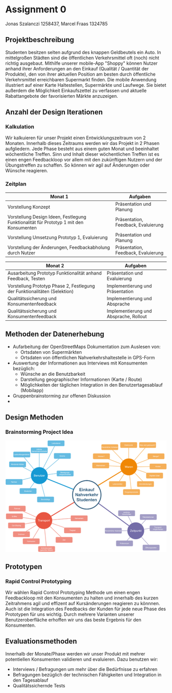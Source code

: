 # Assignment 0

Jonas Szalanczi 1258437, Marcel Fraas 1324785

## Projektbeschreibung

Studenten besitzen selten aufgrund des knappen Geldbeutels ein Auto. In mittelgroßen Städten sind die öffentlichen Verkehrsmittel oft (noch) nicht richtig ausgebaut. Mithilfe unserer mobile-App "Shoppy" können Nutzer anhand ihrer Anforderungen an den  Einkauf (Qualität / Quantität der Produkte), den von ihrer aktuellen Position am besten durch öffentliche Verkehrsmittel erreichbaren Supermarkt finden. Die mobile Anwendung illustriert auf einer Karte Haltestellen, Supermärkte und Laufwege. Sie bietet außerdem die Möglichkeit Einkaufszettel zu verfassen und aktuelle Rabattangebote der favorisierten Märkte anzuzeigen.

## Anzahl der Design Iterationen

### Kalkulation 

Wir kalkuieren für unser Projekt einen Entwicklungszeitraum von 2 Monaten. Innerhalb dieses Zeitraums werden wir das Projekt in 2 Phasen aufgliedern. Jede Phase besteht aus einem guten Monat und beeinhaltet wöchentliche Treffen. Sinn und Inhalt dieser wöchentlichen Treffen ist es einen engen Feedbackloop vor allem mit den zukünftigen Nutzern und der Übungstreffen zu schaffen. So können wir agil auf Änderungen oder Wünsche reagieren.

### Zeitplan

| Monat 1                                                      | Aufgaben                            |
| ------------------------------------------------------------ | ----------------------------------- |
| Vorstellung Konzept                                          | Präsentation und Planung            |
| Vorstellung Design Ideen, Festlegung Funktionalität für Prototyp 1 mit den Konsumenten | Präsentation, Feedback, Evaluierung |
| Vorstellung Umsetzung Prototyp 1, Evaluierung                | Präsentation und Planung            |
| Vorstellung der Änderungen, Feedbackabholung durch Nutzer    | Präsentation, Feedback, Evaluierung |

| Monat 2                                                      | Aufgaben                               |
| ------------------------------------------------------------ | -------------------------------------- |
| Ausarbeitung Prototyp Funktionalität anhand Feedback, Testen | Präsentation und Evaluierung           |
| Vorstellung Prototyp  Phase 2, Festlegung der Funktionalitäten (Selektion) | Implementierung und Präsentation       |
| Qualitätssicherung und Konsumentenfeedback                   | Implementierung und Absprache          |
| Qualitätssicherung und Konsumentenfeedback                   | Implementierung und Absprache, Rollout |



## Methoden der Datenerhebung

- Aufarbeitung der OpenStreetMaps Dokumentation zum Auslesen von:
  * Ortsdaten von Supermärkten
  * Ortsdaten von öffentlichen Nahverkehrshaltestelle in GPS-Form
- Auswertung der Informationen aus Interviews mit Konsumenten bezüglich:
  * Wünsche an die Benutzbarkeit
  * Darstellung geographischer Informationen (Karte / Route)
  * Möglichkeiten der täglichen Integration in den Benutzertagesablauf (Mobilapp)
- Gruppenbrainstorming zur offenen Diskussion
- 
## Design Methoden

### Brainstorming Project Idea

![Concept Map](Assignment_1.png)

## Prototypen

### Rapid Control Prototyping
Wir wählen Rapid Control Prototyping Methode um einen engen Feedbackloop mit den Konsumenten zu halten und innerhalb des kurzen Zeitrahmens agil und effizent auf Kursänderungen reagieren zu könnnen. Auch ist die Integration des Feedbacks der Kunden für jede neue Phase des Prototypen für uns wichtig.  Durch mehrere Varianten unserer Benutzeroberfläche erhoffen wir uns das beste Ergebnis für den Konsumenten.

## Evaluationsmethoden

Innerhalb der Monate/Phase werden wir unser Produkt mit mehrer potentiellen Konsumenten validieren und evaluieren. Dazu benutzen wir:

- Interviews / Befragungen um mehr über die Bedürfnisse zu erfahren
- Befragungen bezüglich der technischen Fähigkeiten und Integration in den Tagesablauf
- Qualitätssichernde Tests

